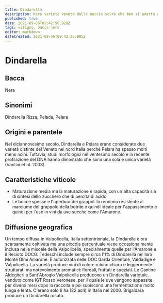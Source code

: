 ```yaml
---
title: Dindarella
description: Rara varietà veneta dalla buccia scura che ben si adatta a stili di vino da uve secche.
published: true
date: 2021-09-06T09:42:56.928Z
tags: vitigno, bacca nera
editor: markdown
dateCreated: 2021-09-06T09:42:36.905Z
---
```


# Dindarella

## Bacca
Nera
## Sinonimi
Dindarella Rizza, Pelada, Pelara

## Origini e parentele
Nel diciannovesimo secolo, Dindarella e Pelara erano considerate due varietà distinte del Veneto nel nord Italia perché Pelara ha spesso molti meno acini. Tuttavia, studi morfologici nel ventesimo secolo e la recente profilazione del DNA hanno dimostrato che sono una sola e unica varietà (Vantini et al. 2003).

## Caratteristiche viticole
- Maturazione media ma la maturazione è rapida, con un'alta capacità sia di sintesi dello zucchero che di perdita di acido
- Le bucce spesse e l'apertura dei grappoli lo rendono resistente al marciume del grappolo della botrite e quindi ideale per l'appassimento e quindi per l'uso in vini da uve secche come l'Amarone.

## Diffusione geografica
Un tempo diffusa in Valpolicella, Italia settentrionale, la Dindarella è ora scarsamente coltivata ma una piccola percentuale viene occasionalmente inclusa nelle miscele della Valpolicella, specialmente quelle per l'Amarone e il Recioto DOCG. Tedeschi include sempre circa l'1% di Dindarella nel loro Monte Olmi Amarone. È autorizzata nelle DOC Garda Orientale, Valdadige e Valpolicella. La varietà produce vini di colore rubino chiaro e leggermente strutturati ma notevolmente aromatici: floreali, fruttati e speziati. Le Cantine Aldegheri a Sant'Abrogio Valpolicella producono un Dindarella varietale, venduto come IGT Rosso Veronese, per il quale le uve vengono appassite per diversi mesi dopo la raccolta e poi subiscono una fermentazione molto lunga e lenta. C'erano solo 9 ha (22 acri) in Italia nel 2000. Brigaldara produce un Dindarella rosato.
